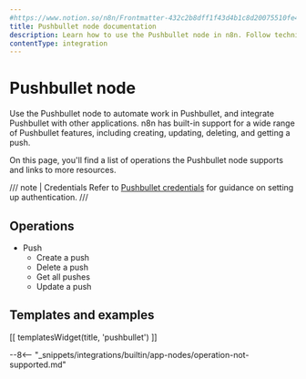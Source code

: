 ```yaml
---
#https://www.notion.so/n8n/Frontmatter-432c2b8dff1f43d4b1c8d20075510fe4
title: Pushbullet node documentation
description: Learn how to use the Pushbullet node in n8n. Follow technical documentation to integrate Pushbullet node into your workflows.
contentType: integration
---
```


# Pushbullet node

Use the Pushbullet node to automate work in Pushbullet, and integrate Pushbullet with other applications. n8n has built-in support for a wide range of Pushbullet features, including creating, updating, deleting, and getting a push. 

On this page, you'll find a list of operations the Pushbullet node supports and links to more resources.

/// note | Credentials
Refer to [Pushbullet credentials](/integrations/builtin/credentials/pushbullet/) for guidance on setting up authentication. 
///

## Operations

* Push
    * Create a push
    * Delete a push
    * Get all pushes
    * Update a push

## Templates and examples

<!-- see https://www.notion.so/n8n/Pull-in-templates-for-the-integrations-pages-37c716837b804d30a33b47475f6e3780 -->
[[ templatesWidget(title, 'pushbullet') ]]

--8<-- "_snippets/integrations/builtin/app-nodes/operation-not-supported.md"
